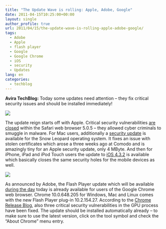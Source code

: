 ```yaml
---
title: "The Update Wave is rolling: Apple, Adobe, Google"
date: 2011-04-15T10:25:00+00:00
layout: single
author_profile: true
url: 2011/04/15/the-update-wave-is-rolling-apple-adobe-google/
tags:
  - Adobe
  - Apple
  - flash player
  - Google
  - Google Chrome
  - iOS
  - security
  - Updates
lang: en
categories: 
  - techblog
---
```

**Avira TechBlog:** Today some updates need attention – they fix critical security issues and should be installed immediately!

[![](http://4.bp.blogspot.com/-tEwy9OCgjfA/TagVnSJjnZI/AAAAAAAAD2U/aBwisPc9ncg/s200/apple.jpg)](http://4.bp.blogspot.com/-tEwy9OCgjfA/TagVnSJjnZI/AAAAAAAAD2U/aBwisPc9ncg/s1600/apple.jpg)

The update reign starts off with Apple. Critical security vulnerabilities [are closed](http://support.apple.com/kb/HT4596) within the Safari web browser 5.0.5 – they allowed cyber criminals to smuggle in malware. For Mac users, additionally a [security update](http://support.apple.com/kb/HT4608) is available for the Snow Leopard operating system. It fixes an issue with stolen certificates which arose a three weeks ago at Comodo and is amazingly tiny for an Apple security update, only 4 MByte. And then for iPhone, iPad and iPod Touch users the update to [iOS 4.3.2](http://support.apple.com/kb/HT4606) is available which basically closes the same security holes for the mobile devices as well.

[![](http://2.bp.blogspot.com/-lhUhodCMhDw/TagUpuHi9sI/AAAAAAAAD2Q/vUMefzo_0VM/s1600/new-chrome-logo.png)](http://2.bp.blogspot.com/-lhUhodCMhDw/TagUpuHi9sI/AAAAAAAAD2Q/vUMefzo_0VM/s1600/new-chrome-logo.png)

As announced by Adobe, the Flash Player update which will be available [during the day](http://boelectronic.blogspot.com/2011/04/adobe-plans-flash-player-update.html) today is already available for users of the Google Chrome web browser. Chrome 10.0.648.205 for Windows, Mac and Linux comes with the new Flash Player plug-in 10.2.154.27. According to the [Chrome Release Blog](http://googlechromereleases.blogspot.com/2011/04/stable-channel-update.html), also three critical security vulnerabilities in the GPU process have been fixed. The update should be installed automatically already – to make sure to use the latest version, click on the tool symbol and check the “About Chrome” menu entry.